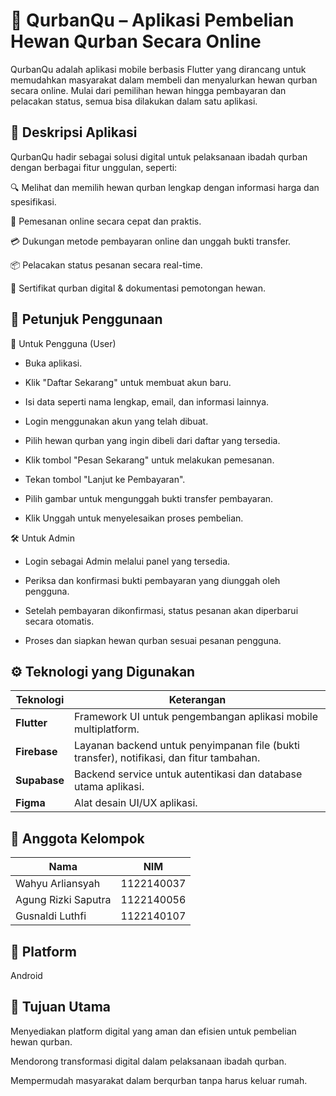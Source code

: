 # 🐄 QurbanQu – Aplikasi Pembelian Hewan Qurban Secara Online
QurbanQu adalah aplikasi mobile berbasis Flutter yang dirancang untuk memudahkan masyarakat dalam membeli dan menyalurkan hewan qurban secara online. Mulai dari pemilihan hewan hingga pembayaran dan pelacakan status, semua bisa dilakukan dalam satu aplikasi.

## 📝 Deskripsi Aplikasi
QurbanQu hadir sebagai solusi digital untuk pelaksanaan ibadah qurban dengan berbagai fitur unggulan, seperti:

🔍 Melihat dan memilih hewan qurban lengkap dengan informasi harga dan spesifikasi.

🛒 Pemesanan online secara cepat dan praktis.

💳 Dukungan metode pembayaran online dan unggah bukti transfer.

📦 Pelacakan status pesanan secara real-time.

🧾 Sertifikat qurban digital & dokumentasi pemotongan hewan.

## 🧭 Petunjuk Penggunaan

👤 Untuk Pengguna (User)

-  Buka aplikasi.

-  Klik "Daftar Sekarang" untuk membuat akun baru.

-  Isi data seperti nama lengkap, email, dan informasi lainnya.

-  Login menggunakan akun yang telah dibuat.

-  Pilih hewan qurban yang ingin dibeli dari daftar yang tersedia.

-  Klik tombol "Pesan Sekarang" untuk melakukan pemesanan.

-  Tekan tombol "Lanjut ke Pembayaran".

-  Pilih gambar untuk mengunggah bukti transfer pembayaran.

-  Klik Unggah untuk menyelesaikan proses pembelian.

🛠️ Untuk Admin

-  Login sebagai Admin melalui panel yang tersedia.

-  Periksa dan konfirmasi bukti pembayaran yang diunggah oleh pengguna.

-  Setelah pembayaran dikonfirmasi, status pesanan akan diperbarui secara otomatis.

-  Proses dan siapkan hewan qurban sesuai pesanan pengguna.


## ⚙️ Teknologi yang Digunakan

| Teknologi    | Keterangan                                                                               |
| ------------ | ---------------------------------------------------------------------------------------- |
| **Flutter**  | Framework UI untuk pengembangan aplikasi mobile multiplatform.                           |
| **Firebase** | Layanan backend untuk penyimpanan file (bukti transfer), notifikasi, dan fitur tambahan. |
| **Supabase** | Backend service untuk autentikasi dan database utama aplikasi.                           |
| **Figma**    | Alat desain UI/UX aplikasi.                                                              |



## 👥 Anggota Kelompok

| Nama                | NIM        |
| ------------------- | ---------- |
| Wahyu Arliansyah    | 1122140037 |
| Agung Rizki Saputra | 1122140056 |
| Gusnaldi Luthfi     | 1122140107 |

## 📱 Platform
Android

## 🎯 Tujuan Utama
Menyediakan platform digital yang aman dan efisien untuk pembelian hewan qurban.

Mendorong transformasi digital dalam pelaksanaan ibadah qurban.

Mempermudah masyarakat dalam berqurban tanpa harus keluar rumah.

